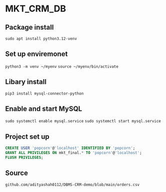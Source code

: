 # MKT_CRM_DB

## Package install

`sudo apt install python3.12-venv`

## Set up enviremonet

`python3 -m venv ~/myenv`
`source ~/myenv/bin/activate`

## Libary install

`pip3 install mysql-connector-python`

## Enable and start MySQL

`sudo systemctl enable mysql.service`
`sudo systemctl start mysql.service`

## Project set up
```SQL
CREATE USER 'popcorn'@'localhost' IDENTIFIED BY 'popcorn';
GRANT ALL PRIVILEGES ON mkt_final.* TO 'popcorn'@'localhost';
FLUSH PRIVILEGES;
```

## Source
`github.com/adityashah0112/DBMS-CRM-demo/blob/main/orders.csv`
